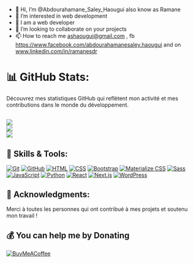 - 👋 Hi, I’m @Abdourahamane_Saley_Haougui also know as Ramane
- 👀 I’m interested in web development
- 🌱 I am a  web developer
- 💞️ I’m looking to collaborate on your projects
- 📫 How to reach me ashaougui@gmail.com , fb https://www.facebook.com/abdourahamanesaley.haougui and on www.linkedin.com/in/ramanesdr
<!---
ramanesdr/ramanesdr is a ✨ special ✨ repository because its `README.md` (this file) appears on your GitHub profile.
You can click the Preview link to take a look at your changes.
--->
# 📊 GitHub Stats:

Découvrez mes statistiques GitHub qui reflètent mon activité et mes contributions dans le monde du développement.

![](https://github-readme-stats.vercel.app/api?username=ramanesdr&theme=tokyonight&hide_border=false&include_all_commits=true&count_private=true)<br/>
![](https://github-readme-streak-stats.herokuapp.com/?user=ramanesdr&theme=tokyonight&hide_border=false)<br/>
![](https://github-readme-stats.vercel.app/api/top-langs/?username=ramanesdr&theme=tokyonight&hide_border=false&include_all_commits=true&count_private=true&layout=compact)
---

## 🚀 Skills & Tools:

[![Git](https://img.shields.io/badge/Git-F05032?style=for-the-badge&logo=git&logoColor=white)](https://git-scm.com/)
[![GitHub](https://img.shields.io/badge/GitHub-181717?style=for-the-badge&logo=github&logoColor=white)](https://github.com/)
[![HTML](https://img.shields.io/badge/HTML-E34F26?style=for-the-badge&logo=html5&logoColor=white)](https://developer.mozilla.org/en-US/docs/Web/HTML)
[![CSS](https://img.shields.io/badge/CSS-1572B6?style=for-the-badge&logo=css3&logoColor=white)](https://developer.mozilla.org/en-US/docs/Web/CSS)
[![Bootstrap](https://img.shields.io/badge/Bootstrap-563D7C?style=for-the-badge&logo=bootstrap&logoColor=white)](https://getbootstrap.com/)
[![Materialize CSS](https://img.shields.io/badge/Materialize-757575?style=for-the-badge&logo=materializecss&logoColor=white)](https://materializecss.com/)
[![Sass](https://img.shields.io/badge/Sass-CC6699?style=for-the-badge&logo=sass&logoColor=white)](https://sass-lang.com/)
[![JavaScript](https://img.shields.io/badge/JavaScript-F7DF1E?style=for-the-badge&logo=javascript&logoColor=black)](https://developer.mozilla.org/en-US/docs/Web/JavaScript)
[![Python](https://img.shields.io/badge/Python-3776AB?style=for-the-badge&logo=python&logoColor=white)](https://www.python.org/)
[![React](https://img.shields.io/badge/React-61DAFB?style=for-the-badge&logo=react&logoColor=black)](https://reactjs.org/)
[![Next.js](https://img.shields.io/badge/Next.js-000000?style=for-the-badge&logo=nextdotjs&logoColor=white)](https://nextjs.org/)
[![WordPress](https://img.shields.io/badge/WordPress-21759B?style=for-the-badge&logo=wordpress&logoColor=white)](https://wordpress.org/)


## 🙌 Acknowledgments:

Merci à toutes les personnes qui ont contribué à mes projets et soutenu mon travail !

## 💰 You can help me by Donating

[![BuyMeACoffee](https://img.shields.io/badge/Buy%20Me%20a%20Coffee-ffdd00?style=for-the-badge&logo=buy-me-a-coffee&logoColor=black)](https://bmc.link/ramanesdr) 
